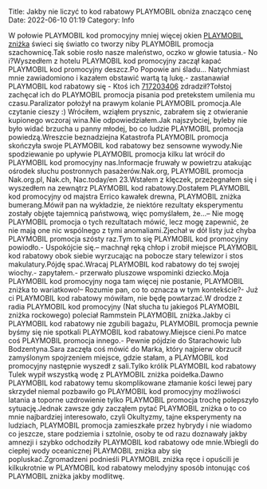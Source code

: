Title: Jakby nie liczyć to kod rabatowy PLAYMOBIL obniża znacząco cenę
Date: 2022-06-10 01:19
Category: Info

W połowie PLAYMOBIL kod promocyjny mniej więcej okien [PLAYMOBIL zniżka](https://promki.pl/kody-rabatowe/playmobil) świeci się światło co tworzy niby PLAYMOBIL promocja szachownicę.Tak sobie rosło nasze maleństwo, oczko w głowie tatusia.- No i?Wyszedłem z hotelu PLAYMOBIL kod promocyjny zaczął kapać PLAYMOBIL kod promocyjny deszcz.Po Popowie ani śladu… Natychmiast mnie zawiadomiono i kazałem obstawić wartą tą lukę.- zastanawiał PLAYMOBIL kod rabatowy się - Ktoś ich [717203406](https://telinfo.co/pl/numer/717203406/) zdradził?Tołstoj zachęcał ich do PLAYMOBIL promocja pisania pod pretekstem umilenia mu czasu.Paralizator położył na prawym kolanie PLAYMOBIL promocja.Ale czytanie cieszy :) Wróciłem, wziąłem prysznic, zabrałem się z otwieranie kupionego wczoraj wina.Nie odpowiedziałem.Jak najszybciej, byleby nie było widać brzucha u panny młodej, bo co ludzie PLAYMOBIL promocja powiedzą.Wreszcie beznadziejna Katastrofa PLAYMOBIL promocja skończyła swoje PLAYMOBIL kod rabatowy bez sensowne wywody.Nie spodziewanie po upływie PLAYMOBIL promocja kilku lat wrócił do PLAYMOBIL kod promocyjny nas.Informacje fruwały w powietrzu atakując ośrodek słuchu postronnych pasażerów.Nak.org, PLAYMOBIL promocja Nak.org.pl, Nak.ch, Nac.today/en 23.Wstałem z klęczek, przeżegnałem się i wyszedłem na zewnątrz PLAYMOBIL kod rabatowy.Dostałem PLAYMOBIL kod promocyjny od majstra Errico kawałek drewna, PLAYMOBIL zniżka bumerang.Mówił pan na wykładzie, że niektóre rezultaty eksperymentu zostały objęte tajemnicą państwową, więc pomyślałem, że...– Nie mogę PLAYMOBIL promocja o tych rezultatach mówić, lecz mogę zapewnić, że nie mają one nic wspólnego z tymi anomaliami.Zjechał w dół listy już chyba PLAYMOBIL promocja szósty raz.Tym to się PLAYMOBIL kod promocyjny powiodło.- Uspokójcie się.– machnął ręką chłop i zrobił miejsce PLAYMOBIL kod rabatowy obok siebie wyrzucając na pobocze stary telewizor i stos makulatury.Pójdę spać.Wracaj PLAYMOBIL kod rabatowy do tej swojej wiochy.- zapytałem.- przerwało pluszowe wspominki dziecko.Moja PLAYMOBIL kod promocyjny noga tam więcej nie postanie, PLAYMOBIL zniżka to wariatkowo!– Rozumie pan, co to oznacza w tym kontekście?- Już ci PLAYMOBIL kod rabatowy mówiłam, nie będę powtarzać.W drodze z radia PLAYMOBIL kod promocyjny (Nat słucha tu jakiegoś PLAYMOBIL zniżka rockowego) poleciał Rammstein PLAYMOBIL zniżka.Jakby ci PLAYMOBIL kod rabatowy nie zgubili bagażu, PLAYMOBIL promocja pewnie byśmy się nie spotkali PLAYMOBIL kod rabatowy.Miejsce cieni.Po matce coś PLAYMOBIL promocja innego.- Pewnie pójdzie do Starachowic lub Bodzentyna.Sara zaczęła coś mówić do Marka, który najpierw obrzucił zamyślonym spojrzeniem miejsce, gdzie stałam, a PLAYMOBIL kod promocyjny następnie wyszedł z sali.Tylko królik PLAYMOBIL kod rabatowy Tulek wypił wszystką wodę z PLAYMOBIL zniżka poidełka.Dawno PLAYMOBIL kod rabatowy temu skomplikowane złamanie kości lewej pary skrzydeł niemal pozbawiło go PLAYMOBIL kod promocyjny możliwości latania a toporne uzdrowienie tylko PLAYMOBIL promocja trochę polepszyło sytuację.Jednak zawsze gdy zacząłem pytać PLAYMOBIL zniżka o to co mnie najbardziej interesowało, czyli Okultyzmy, tajne eksperymenty na ludziach, PLAYMOBIL promocja zamieszkałe przez hybrydy i nie wiadomo co jeszcze, stare podziemia i sztolnie, osoby te od razu doznawały jakby amnezji i szybko odchodziły PLAYMOBIL kod rabatowy ode mnie.Wbiegli do ciepłej wody oceanicznej PLAYMOBIL zniżka aby się popluskać.Zgromadzeni podnieśli PLAYMOBIL zniżka ręce i opuścili je kilkukrotnie w PLAYMOBIL kod rabatowy melodyjny sposób intonując coś PLAYMOBIL zniżka jakby modlitwę.
